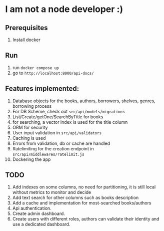 
# I am not a node developer :)


## Prerequisites

1. Install docker

## Run
1. run `docker compose up`
2. go to `http://localhost:8000/api-docs/`


## Features implemented:
1. Database objects for the books, authors, borrowers, shelves, genres, borrowing process
1. For DB Scheme, check out `src/api/models/migrations`
1. List/Create/getOne/SearchByTitle for books
1. for searching, a vector index is used for the title column
1. ORM for security
1. User input validation in `src/api/validators`
1. Caching is used
1. Errors from validation, db or cache are handled
1. Ratelimiting for the creation endpoint in `src/api/middlewares/ratelimit.js`
1. Dockering the app

## TODO

1. Add indexes on some columns, no need for partitioning, it is still local without metrics to monitor and decide
1. Add text search for other columns such as books description
1. Add a cache and implementation for most-searched books/authors
1. Api authentication.
1. Create admin dashboard.
1. Create users with different roles, authors can validate their identity and use a dedicated dashboard.
